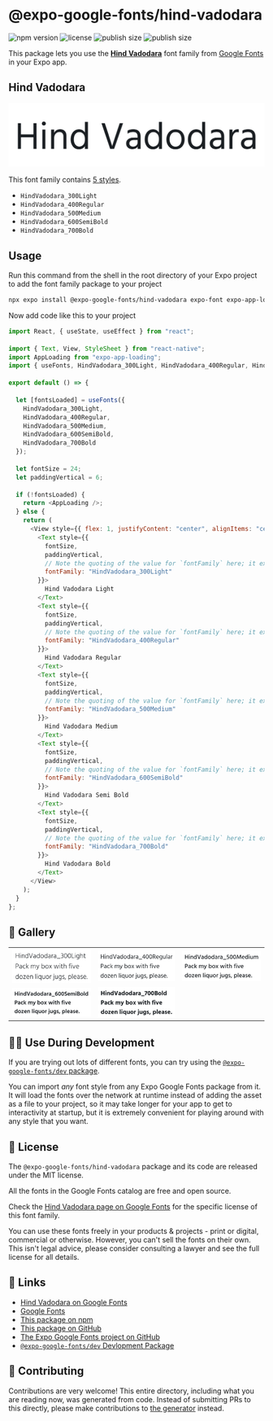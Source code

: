 # @expo-google-fonts/hind-vadodara

![npm version](https://flat.badgen.net/npm/v/@expo-google-fonts/hind-vadodara)
![license](https://flat.badgen.net/github/license/expo/google-fonts)
![publish size](https://flat.badgen.net/packagephobia/install/@expo-google-fonts/hind-vadodara)
![publish size](https://flat.badgen.net/packagephobia/publish/@expo-google-fonts/hind-vadodara)

This package lets you use the [**Hind Vadodara**](https://fonts.google.com/specimen/Hind+Vadodara) font family from [Google Fonts](https://fonts.google.com/) in your Expo app.

## Hind Vadodara

![Hind Vadodara](./font-family.png)

This font family contains [5 styles](#-gallery).

- `HindVadodara_300Light`
- `HindVadodara_400Regular`
- `HindVadodara_500Medium`
- `HindVadodara_600SemiBold`
- `HindVadodara_700Bold`

## Usage

Run this command from the shell in the root directory of your Expo project to add the font family package to your project

```sh
npx expo install @expo-google-fonts/hind-vadodara expo-font expo-app-loading
```

Now add code like this to your project

```js
import React, { useState, useEffect } from "react";

import { Text, View, StyleSheet } from "react-native";
import AppLoading from "expo-app-loading";
import { useFonts, HindVadodara_300Light, HindVadodara_400Regular, HindVadodara_500Medium, HindVadodara_600SemiBold, HindVadodara_700Bold } from '@expo-google-fonts/hind-vadodara';

export default () => {

  let [fontsLoaded] = useFonts({
    HindVadodara_300Light, 
    HindVadodara_400Regular, 
    HindVadodara_500Medium, 
    HindVadodara_600SemiBold, 
    HindVadodara_700Bold
  });

  let fontSize = 24;
  let paddingVertical = 6;

  if (!fontsLoaded) {
    return <AppLoading />;
  } else {
    return (
      <View style={{ flex: 1, justifyContent: "center", alignItems: "center" }}>
        <Text style={{
          fontSize,
          paddingVertical,
          // Note the quoting of the value for `fontFamily` here; it expects a string!
          fontFamily: "HindVadodara_300Light"
        }}>
          Hind Vadodara Light
        </Text>
        <Text style={{
          fontSize,
          paddingVertical,
          // Note the quoting of the value for `fontFamily` here; it expects a string!
          fontFamily: "HindVadodara_400Regular"
        }}>
          Hind Vadodara Regular
        </Text>
        <Text style={{
          fontSize,
          paddingVertical,
          // Note the quoting of the value for `fontFamily` here; it expects a string!
          fontFamily: "HindVadodara_500Medium"
        }}>
          Hind Vadodara Medium
        </Text>
        <Text style={{
          fontSize,
          paddingVertical,
          // Note the quoting of the value for `fontFamily` here; it expects a string!
          fontFamily: "HindVadodara_600SemiBold"
        }}>
          Hind Vadodara Semi Bold
        </Text>
        <Text style={{
          fontSize,
          paddingVertical,
          // Note the quoting of the value for `fontFamily` here; it expects a string!
          fontFamily: "HindVadodara_700Bold"
        }}>
          Hind Vadodara Bold
        </Text>
      </View>
    );
  }
};
```

## 🔡 Gallery


||||
|-|-|-|
|![HindVadodara_300Light](./HindVadodara_300Light.ttf.png)|![HindVadodara_400Regular](./HindVadodara_400Regular.ttf.png)|![HindVadodara_500Medium](./HindVadodara_500Medium.ttf.png)||
|![HindVadodara_600SemiBold](./HindVadodara_600SemiBold.ttf.png)|![HindVadodara_700Bold](./HindVadodara_700Bold.ttf.png)|||


## 👩‍💻 Use During Development

If you are trying out lots of different fonts, you can try using the [`@expo-google-fonts/dev` package](https://github.com/expo/google-fonts/tree/master/font-packages/dev#readme).

You can import _any_ font style from any Expo Google Fonts package from it. It will load the fonts over the network at runtime instead of adding the asset as a file to your project, so it may take longer for your app to get to interactivity at startup, but it is extremely convenient for playing around with any style that you want.


## 📖 License

The `@expo-google-fonts/hind-vadodara` package and its code are released under the MIT license.

All the fonts in the Google Fonts catalog are free and open source.

Check the [Hind Vadodara page on Google Fonts](https://fonts.google.com/specimen/Hind+Vadodara) for the specific license of this font family.

You can use these fonts freely in your products & projects - print or digital, commercial or otherwise. However, you can't sell the fonts on their own. This isn't legal advice, please consider consulting a lawyer and see the full license for all details.

## 🔗 Links

- [Hind Vadodara on Google Fonts](https://fonts.google.com/specimen/Hind+Vadodara)
- [Google Fonts](https://fonts.google.com/)
- [This package on npm](https://www.npmjs.com/package/@expo-google-fonts/hind-vadodara)
- [This package on GitHub](https://github.com/expo/google-fonts/tree/master/font-packages/hind-vadodara)
- [The Expo Google Fonts project on GitHub](https://github.com/expo/google-fonts)
- [`@expo-google-fonts/dev` Devlopment Package](https://github.com/expo/google-fonts/tree/master/font-packages/dev)

## 🤝 Contributing

Contributions are very welcome! This entire directory, including what you are reading now, was generated from code. Instead of submitting PRs to this directly, please make contributions to [the generator](https://github.com/expo/google-fonts/tree/master/packages/generator) instead.
